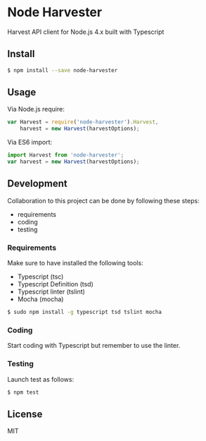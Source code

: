 # Node Harvester

Harvest API client for Node.js 4.x built with Typescript

## Install

```bash
$ npm install --save node-harvester
```

## Usage

Via Node.js require:

```javascript
var Harvest = require('node-harvester').Harvest,
    harvest = new Harvest(harvestOptions);
```

Via ES6 import:

```javascript
import Harvest from 'node-harvester';
var harvest = new Harvest(harvestOptions);
```

## Development

Collaboration to this project can be done by following these steps:

 - requirements
 - coding
 - testing

### Requirements

Make sure to have installed the following tools:

 - Typescript (tsc)
 - Typescript Definition (tsd)
 - Typescript linter (tslint)
 - Mocha (mocha)

```bash
$ sudo npm install -g typescript tsd tslint mocha
```

### Coding

Start coding with Typescript but remember to use the linter.

### Testing

Launch test as follows:

```bash
$ npm test
```

## License

MIT